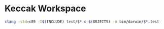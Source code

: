 # Keccak Workspace

```sh
clang -std=c89 -I$(INCLUDE) test/$*.c $(OBJECTS) -o bin/darwin/$*.test
```

